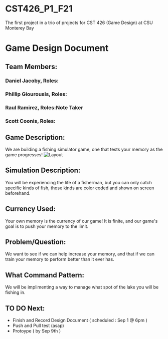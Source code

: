 # CST426_P1_F21
The first project in a trio of projects for CST 426 (Game Design) at CSU Monterey Bay

# Game Design Document
## Team Members: 
### Daniel Jacoby, Roles:
### Phillip Giourousis, Roles:
### Raul Ramirez, Roles:Note Taker
### Scott Coonis, Roles:


## Game Description:
We are building a fishing simulator game, one that tests your memory as the game progresses!
![Layout](https://github.com/DannyJacoby/CST426_P1_F21/blob/main/Layout.png)

## Simulation Description:
You will be experiencing the life of a fisherman, but you can only catch specific kinds of fish, those kinds are color coded and shown on screen beforehand.

## Currency Used:
Your own memory is the currency of our game! It is finite, and our game's goal is to push your memory to the limit.

## Problem/Question:
We want to see if we can help increase your memory, and that if we can train your memory to perform better than it ever has.

## What Command Pattern:
We will be implimenting a way to manage what spot of the lake you will be fishing in.

## TO DO Next: 
- Finish and Record Design Document ( scheduled : Sep 1 @ 6pm ) 
- Push and Pull test (asap) 
- Protoype ( by Sep 9th ) 

